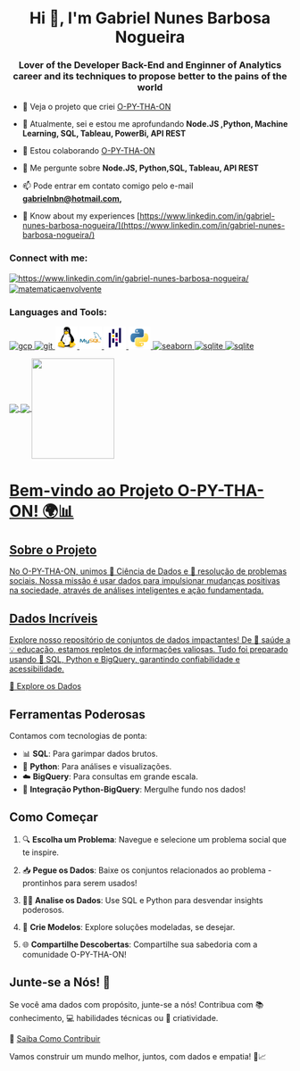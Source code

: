 <h1 align="center">Hi 👋, I'm Gabriel Nunes Barbosa Nogueira</h1>
<h3 align="center">Lover of the Developer Back-End and Enginner of Analytics career and its techniques to propose better to the pains of the world</h3>

- 🔭 Veja o projeto que criei [O-PY-THA-ON](https://github.com/O-PY-THA-ON)

- 🌱 Atualmente, sei e estou me aprofundando **Node.JS ,Python, Machine Learning, SQL, Tableau, PowerBi, API REST**

- 👯 Estou colaborando  [O-PY-THA-ON](https://github.com/O-PY-THA-ON)

- 💬 Me pergunte sobre **Node.JS, Python,SQL, Tableau, API REST**

- 📫 Pode entrar em contato comigo pelo e-mail **gabrielnbn@hotmail.com,**

- 📄 Know about my experiences [https://www.linkedin.com/in/gabriel-nunes-barbosa-nogueira/](https://www.linkedin.com/in/gabriel-nunes-barbosa-nogueira/)

<h3 align="left">Connect with me:</h3>
<p align="left">
<a href="https://www.linkedin.com/in/gabriel-nunes-barbosa-nogueira/" target="blank"><img align="center" src="https://raw.githubusercontent.com/rahuldkjain/github-profile-readme-generator/master/src/images/icons/Social/linked-in-alt.svg" alt="https://www.linkedin.com/in/gabriel-nunes-barbosa-nogueira/" height="30" width="40" /></a>
<a href="https://instagram.com/matematicaenvolvente" target="blank"><img align="center" src="https://raw.githubusercontent.com/rahuldkjain/github-profile-readme-generator/master/src/images/icons/Social/instagram.svg" alt="matematicaenvolvente" height="30" width="40" /></a>
</p>

<h3 align="left">Languages and Tools:</h3>
<p align="left"> <a href="https://cloud.google.com" target="_blank" rel="noreferrer"> <img src="https://www.vectorlogo.zone/logos/google_cloud/google_cloud-icon.svg" alt="gcp" width="40" height="40"/> </a> <a href="https://git-scm.com/" target="_blank" rel="noreferrer"> <img src="https://www.vectorlogo.zone/logos/git-scm/git-scm-icon.svg" alt="git" width="40" height="40"/> </a> <a href="https://www.linux.org/" target="_blank" rel="noreferrer"> <img src="https://raw.githubusercontent.com/devicons/devicon/master/icons/linux/linux-original.svg" alt="linux" width="40" height="40"/> </a> <a href="https://www.mysql.com/" target="_blank" rel="noreferrer"> <img src="https://raw.githubusercontent.com/devicons/devicon/master/icons/mysql/mysql-original-wordmark.svg" alt="mysql" width="40" height="40"/> </a> <a href="https://pandas.pydata.org/" target="_blank" rel="noreferrer"> <img src="https://raw.githubusercontent.com/devicons/devicon/2ae2a900d2f041da66e950e4d48052658d850630/icons/pandas/pandas-original.svg" alt="pandas" width="40" height="40"/> </a> <a href="https://www.python.org" target="_blank" rel="noreferrer"> <img src="https://raw.githubusercontent.com/devicons/devicon/master/icons/python/python-original.svg" alt="python" width="40" height="40"/> </a> <a href="https://seaborn.pydata.org/" target="_blank" rel="noreferrer"> <img src="https://seaborn.pydata.org/_images/logo-mark-lightbg.svg" alt="seaborn" width="40" height="40"/> </a> <a href="https://www.sqlite.org/" target="_blank" rel="noreferrer"> <img src="https://www.vectorlogo.zone/logos/sqlite/sqlite-icon.svg" alt="sqlite" width="40" height="40"/> </a> 
<a href="https://nodejs.org/en/docs" target="_blank" rel="noreferrer"> <img src="https://img2.gratispng.com/20180425/jrw/kisspng-node-js-javascript-web-application-express-js-comp-5ae0f84e2a4242.1423638015246930701731.jpg" alt="sqlite" width="40" height="40"/> </a>
</p>

<div>
  <a href="https://github.com/Gabriel-boop-deep">
  <img height="180em"   align="center" src="https://github-readme-stats.vercel.app/api?username=Gabriel-boop-deep&show_icons=true&theme=react&include_all_commits=true&count_private=true"/>
  <img height="180em"  align="center" src="https://github-readme-stats.vercel.app/api/top-langs/?username=Gabriel-boop-deep&layout=compact&langs_count=7&theme=react" />

  <img align="center" width="148" height="180" src="https://media1.tenor.com/images/68e8337fb4eb7e40645d832c64762a8b/tenor.gif?itemid=19443613">
</div>

# Bem-vindo ao Projeto O-PY-THA-ON! 🌍📊

## Sobre o Projeto

No O-PY-THA-ON, unimos 🧠 Ciência de Dados e 🤝 resolução de problemas sociais. Nossa missão é usar dados para impulsionar mudanças positivas na sociedade, através de análises inteligentes e ação fundamentada.

## Dados Incríveis

Explore nosso repositório de conjuntos de dados impactantes! De 💚 saúde a 💡 educação, estamos repletos de informações valiosas. Tudo foi preparado usando 🐍 SQL, Python e BigQuery, garantindo confiabilidade e acessibilidade.

🔗 [Explore os Dados](https://github.com/O-PY-THA-ON)

## Ferramentas Poderosas

Contamos com tecnologias de ponta:

- 📊 **SQL**: Para garimpar dados brutos.
- 🐍 **Python**: Para análises e visualizações.
- ☁️ **BigQuery**: Para consultas em grande escala.
- 🔄 **Integração Python-BigQuery**: Mergulhe fundo nos dados!

## Como Começar

1. 🔍 **Escolha um Problema**: Navegue e selecione um problema social que te inspire.

2. 📥 **Pegue os Dados**: Baixe os conjuntos relacionados ao problema - prontinhos para serem usados!

3. 🕵️‍♂️ **Analise os Dados**: Use SQL e Python para desvendar insights poderosos.

4. 🧠 **Crie Modelos**: Explore soluções modeladas, se desejar.

5. 🌐 **Compartilhe Descobertas**: Compartilhe sua sabedoria com a comunidade O-PY-THA-ON!

## Junte-se a Nós! 🤝

Se você ama dados com propósito, junte-se a nós! Contribua com 📚 conhecimento, 💻 habilidades técnicas ou 🎨 criatividade.

🔗 [Saiba Como Contribuir](https://github.com/O-PY-THA-ON)

Vamos construir um mundo melhor, juntos, com dados e empatia! 🚀📈
